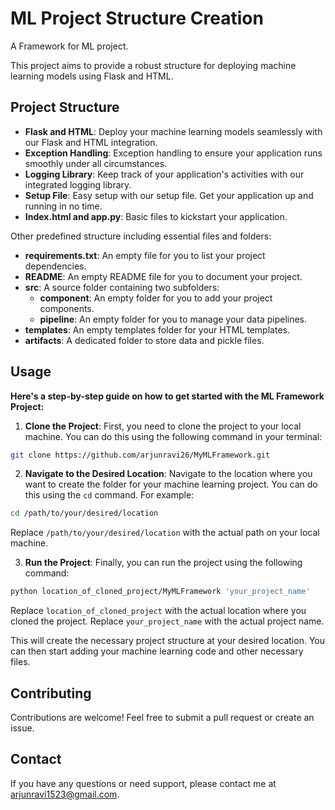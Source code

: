 #  ML Project Structure Creation
A Framework for ML project.

This project aims to provide a robust structure for deploying machine learning models using Flask and HTML.

## Project Structure

- **Flask and HTML**: Deploy your machine learning models seamlessly with our Flask and HTML integration.
- **Exception Handling**: Exception handling to ensure your application runs smoothly under all circumstances.
- **Logging Library**: Keep track of your application's activities with our integrated logging library.
- **Setup File**: Easy setup with our setup file. Get your application up and running in no time.
- **Index.html and app.py**: Basic files to kickstart your application.

Other predefined structure including essential files and folders:

- **requirements.txt**: An empty file for you to list your project dependencies.
- **README**: An empty README file for you to document your project.
- **src**: A source folder containing two subfolders:
  - **component**: An empty folder for you to add your project components.
  - **pipeline**: An empty folder for you to manage your data pipelines.
- **templates**: An empty templates folder for your HTML templates.
- **artifacts**: A dedicated folder to store data and pickle files.

## **Usage**
**Here's a step-by-step guide on how to get started with the ML Framework Project:**

1. **Clone the Project**: First, you need to clone the project to your local machine. You can do this using the following command in your terminal:
```bash
git clone https://github.com/arjunravi26/MyMLFramework.git
```

2. **Navigate to the Desired Location**: Navigate to the location where you want to create the folder for your machine learning project. You can do this using the `cd` command. For example:
```bash
cd /path/to/your/desired/location
```
Replace `/path/to/your/desired/location` with the actual path on your local machine.

3. **Run the Project**: Finally, you can run the project using the following command:
```bash
python location_of_cloned_project/MyMLFramework 'your_project_name'
```
Replace `location_of_cloned_project` with the actual location where you cloned the project.
Replace `your_project_name` with the actual project name.


This will create the necessary project structure at your desired location. You can then start adding your machine learning code and other necessary files.

## Contributing
Contributions are welcome! Feel free to submit a pull request or create an issue.

## Contact
If you have any questions or need support, please contact me at arjunravi1523@gmail.com.
